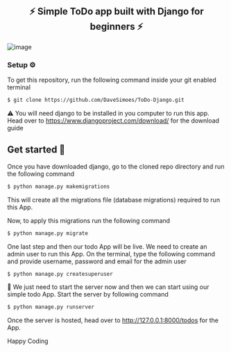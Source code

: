 <div align="center"> <h2> ⚡️ Simple ToDo app built with Django for beginners ⚡️ </h2></div>


![image](https://github.com/DaveSimoes/ToDo-Django/assets/109705197/cddf7ad3-f133-48fe-b1b9-b6ebd7e99b1e)


### Setup ⚙️
To get this repository, run the following command inside your git enabled terminal 
```bash
$ git clone https://github.com/DaveSimoes/ToDo-Django.git
```
⚠️ You will need django to be installed in you computer to run this app. Head over to https://www.djangoproject.com/download/ for the download guide

## Get started  🚀
Once you have downloaded django, go to the cloned repo directory and run the following command

```bash
$ python manage.py makemigrations
```

This will create all the migrations file (database migrations) required to run this App.

Now, to apply this migrations run the following command
```bash
$ python manage.py migrate
```

One last step and then our todo App will be live. We need to create an admin user to run this App. On the terminal, type the following command and provide username, password and email for the admin user
```bash
$ python manage.py createsuperuser
```

🚨 We just need to start the server now and then we can start using our simple todo App. Start the server by following command

```bash
$ python manage.py runserver
```

Once the server is hosted, head over to http://127.0.0.1:8000/todos for the App.

 Happy Coding 
